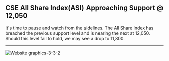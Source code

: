 ## CSE All Share Index(ASI) Approaching Support @ 12,050

It's time to pause and watch from the sidelines. The All Share Index has breached the previous support level and is nearing the next at 12,050. Should this level fail to hold, we may see a drop to 11,800.

---

![Website graphics-3-3-2](https://github.com/stockpickslk/stockpickslk.github.io/assets/173802017/3725eac0-53af-4f27-83cb-1875030ea286)
